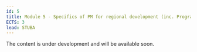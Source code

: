 ```yaml
---
id: 5
title: Module 5 - Specifics of PM for regional development (inc. Programme & Portfolio Management)
ECTS: 3
lead: STUBA
---
```


The content is under development and will be available soon.